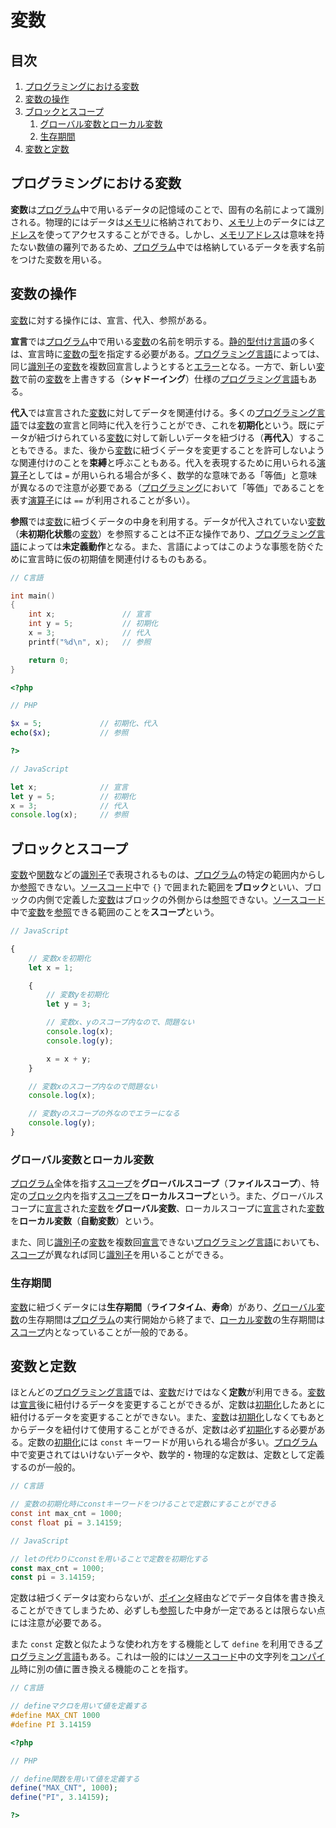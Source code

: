 # 変数


## 目次

1. [プログラミングにおける変数](#プログラミングにおける変数)
1. [変数の操作](#変数の操作)
1. [ブロックとスコープ](#ブロックとスコープ)
	1. [グローバル変数とローカル変数](#グローバル変数とローカル変数)
	1. [生存期間](#生存期間)
1. [変数と定数](#変数と定数)


## プログラミングにおける変数

**変数**は[プログラム](./01_basic_knowledge_of_programming.ja.md#プログラミングの概要)中で用いるデータの記憶域のことで、固有の名前によって識別される。物理的にはデータは[メモリ](./01_basic_knowledge_of_programming.ja.md#記憶装置)に格納されており、[メモリ](./01_basic_knowledge_of_programming.ja.md#記憶装置)上のデータには[アドレス](./01_basic_knowledge_of_programming.ja.md#メモリとアドレス)を使ってアクセスすることができる。しかし、[メモリアドレス](./01_basic_knowledge_of_programming.ja.md#メモリとアドレス)は意味を持たない数値の羅列であるため、[プログラム](./01_basic_knowledge_of_programming.ja.md#プログラミングの概要)中では格納しているデータを表す名前をつけた変数を用いる。


## 変数の操作

[変数](#プログラミングにおける変数)に対する操作には、宣言、代入、参照がある。

**宣言**では[プログラム](./01_basic_knowledge_of_programming.ja.md#プログラミングの概要)中で用いる[変数](#プログラミングにおける変数)の名前を明示する。[静的型付け言語](./01_basic_knowledge_of_programming.ja.md#静的型付け言語)の多くは、宣言時に[変数](#プログラミングにおける変数)の[型](./03_data_type.ja.md#型)を指定する必要がある。[プログラミング言語](./01_basic_knowledge_of_programming.ja.md#プログラミングの概要)によっては、同じ[識別子](./01_basic_knowledge_of_programming.ja.md#識別子)の[変数](#プログラミングにおける変数)を複数回宣言しようとすると[エラー](./01_basic_knowledge_of_programming.ja.md#エラー)となる。一方で、新しい[変数](#プログラミングにおける変数)で前の[変数](#プログラミングにおける変数)を上書きする（**シャドーイング**）仕様の[プログラミング言語](./01_basic_knowledge_of_programming.ja.md#プログラミングの概要)もある。

**代入**では宣言された[変数](#プログラミングにおける変数)に対してデータを関連付ける。多くの[プログラミング言語](./01_basic_knowledge_of_programming.ja.md#プログラミングの概要)では[変数](#プログラミングにおける変数)の宣言と同時に代入を行うことができ、これを**初期化**という。既にデータが紐づけられている[変数](#プログラミングにおける変数)に対して新しいデータを紐づける（**再代入**）することもできる。また、後から[変数](#プログラミングにおける変数)に紐づくデータを変更することを許可しないような関連付けのことを**束縛**と呼ぶこともある。代入を表現するために用いられる[演算子](./04_operation.ja.md#プログラミングにおける演算)としては `=` が用いられる場合が多く、数学的な意味である「等価」と意味が異なるので注意が必要である（[プログラミング](./01_basic_knowledge_of_programming.ja.md#プログラミングの概要)において「等価」であることを表す[演算子](./04_operation.ja.md#プログラミングにおける演算)には `==` が利用されることが多い）。

**参照**では[変数](#プログラミングにおける変数)に紐づくデータの中身を利用する。データが代入されていない[変数](#プログラミングにおける変数)（**未初期化状態**の[変数](#プログラミングにおける変数)）を参照することは不正な操作であり、[プログラミング言語](./01_basic_knowledge_of_programming.ja.md#プログラミングの概要)によっては**未定義動作**となる。また、言語によってはこのような事態を防ぐために宣言時に仮の初期値を関連付けるものもある。


```c
// C言語

int main()
{
    int x;               // 宣言
    int y = 5;           // 初期化
    x = 3;               // 代入
    printf("%d\n", x);   // 参照

    return 0;
}
```

```php
<?php

// PHP

$x = 5;             // 初期化、代入
echo($x);           // 参照

?>
```

```javascript
// JavaScript

let x;              // 宣言
let y = 5;          // 初期化
x = 3;              // 代入
console.log(x);     // 参照
```


## ブロックとスコープ

[変数](#プログラミングにおける変数)や[関数](./06_function.ja.md#プログラミングにおける関数)などの[識別子](./01_basic_knowledge_of_programming.ja.md#識別子)で表現されるものは、[プログラム](./01_basic_knowledge_of_programming.ja.md#プログラミングの概要)の特定の範囲内からしか[参照](#変数の操作)できない。[ソースコード](./01_basic_knowledge_of_programming.ja.md#プログラミングの概要)中で `{}` で囲まれた範囲を**ブロック**といい、ブロックの内側で定義した[変数](#プログラミングにおける変数)はブロックの外側からは[参照](#変数の操作)できない。[ソースコード](./01_basic_knowledge_of_programming.ja.md#識別子)中で[変数](#プログラミングにおける変数)を[参照](#変数の操作)できる範囲のことを**スコープ**という。

```javascript
// JavaScript

{
    // 変数xを初期化
    let x = 1;

    {
        // 変数yを初期化
        let y = 3;

        // 変数x、yのスコープ内なので、問題ない
        console.log(x);
        console.log(y);

        x = x + y;
    }

    // 変数xのスコープ内なので問題ない
    console.log(x);

    // 変数yのスコープの外なのでエラーになる
    console.log(y);
}
```

### グローバル変数とローカル変数

[プログラム](./01_basic_knowledge_of_programming.ja.md#プログラミングの概要)全体を指す[スコープ](#ブロックとスコープ)を**グローバルスコープ**（**ファイルスコープ**）、特定の[ブロック](#ブロックとスコープ)内を指す[スコープ](#ブロックとスコープ)を**ローカルスコープ**という。また、グローバルスコープに[宣言](#変数の操作)された[変数](#プログラミングにおける変数)を**グローバル変数**、ローカルスコープに[宣言](#変数の操作)された[変数](#プログラミングにおける変数)を**ローカル変数**（**自動変数**）という。

また、同じ[識別子](./01_basic_knowledge_of_programming.ja.md#識別子)の[変数](#プログラミングにおける変数)を複数回[宣言](#変数の操作)できない[プログラミング言語](./01_basic_knowledge_of_programming.ja.md#プログラミングの概要)においても、[スコープ](#ブロックとスコープ)が異なれば同じ[識別子](./01_basic_knowledge_of_programming.ja.md#識別子)を用いることができる。

### 生存期間

[変数](#プログラミングにおける変数)に紐づくデータには**生存期間**（**ライフタイム**、**寿命**）があり、[グローバル変数](#グローバル変数とローカル変数)の生存期間は[プログラム](./01_basic_knowledge_of_programming.ja.md#プログラミングの概要)の実行開始から終了まで、[ローカル変数](#グローバル変数とローカル変数)の生存期間は[スコープ](#ブロックとスコープ)内となっていることが一般的である。


## 変数と定数

ほとんどの[プログラミング言語](./01_basic_knowledge_of_programming.ja.md#プログラミングの概要)では、[変数](#プログラミングにおける変数)だけではなく**定数**が利用できる。[変数](#プログラミングにおける変数)は[宣言](#変数の操作)後に紐付けるデータを変更することができるが、定数は[初期化](#変数の操作)したあとに紐付けるデータを変更することができない。また、[変数](#プログラミングにおける変数)は[初期化](#変数の操作)しなくてもあとからデータを紐付けて使用することができるが、定数は必ず[初期化](#変数の操作)する必要がある。定数の[初期化](#変数の操作)には `const` キーワードが用いられる場合が多い。[プログラム](./01_basic_knowledge_of_programming.ja.md#プログラミングの概要)中で変更されてはいけないデータや、数学的・物理的な定数は、定数として定義するのが一般的。

```c
// C言語

// 変数の初期化時にconstキーワードをつけることで定数にすることができる
const int max_cnt = 1000;
const float pi = 3.14159;
```

```javascript
// JavaScript

// letの代わりにconstを用いることで定数を初期化する
const max_cnt = 1000;
const pi = 3.14159;
```

定数は紐づくデータは変わらないが、[ポインタ](./03_data_type.ja.md#ポインタ型)経由などでデータ自体を書き換えることができてしまうため、必ずしも[参照](#変数の操作)した中身が一定であるとは限らない点には注意が必要である。

また `const` 定数と似たような使われ方をする機能として `define` を利用できる[プログラミング言語](./01_basic_knowledge_of_programming.ja.md#プログラミングの概要)もある。これは一般的には[ソースコード](./01_basic_knowledge_of_programming.ja.md#プログラミングの概要)中の文字列を[コンパイル](./01_basic_knowledge_of_programming.ja.md#高水準言語)時に別の値に置き換える機能のことを指す。

```c
// C言語

// defineマクロを用いて値を定義する
#define MAX_CNT 1000
#define PI 3.14159
```

```php
<?php

// PHP

// define関数を用いて値を定義する
define("MAX_CNT", 1000);
define("PI", 3.14159);

?>
```
